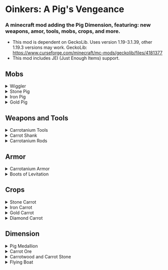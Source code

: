 # Oinkers: A Pig's Vengeance

### A minecraft mod adding the Pig Dimension, featuring: new weapons, amor, tools, mobs, crops, and more.

- This mod is dependent on GeckoLib. Uses version 1.19-3.1.39, other 1.19.3 versions may work. GeckoLib: https://www.curseforge.com/minecraft/mc-mods/geckolib/files/4181377
- This mod includes JEI (Just Enough Items) support.

## Mobs
<details>
  <summary>Wiggler</summary>
  A peaceful and lovable wiggling being, who roams the pig dimension in herds. Also drops a large amount of carrots.
  </details>
<details>
  <summary>Stone Pig</summary>
  A slow-moving stone-based pig, who hits hard and will slow players when it makes contact.
  </details>
<details>
  <summary>Iron Pig</summary>
  A range attacking iron-based pig. It will keep a distance, firing its Iron Shard projectiles that will weaken players and deal damage.
  </details>
<details>
  <summary>Gold Pig</summary>
  The most powerful of the pigs. The Gold Pig is a hybrid attacker that will shoot the player with its Gold Shard Projectiles (which deal slowness), and melee attack when in range.
  </details>

## Weapons and Tools
<details>
  <summary>Carrotanium Tools</summary>
  A set of powerful tools based on the Carrotanium ingot, and is more powerful and effecient than even Netherite. Diamond gear can be upgrade to Carrotanium with just one ingot using the Carrot Infuser.
  </details>
  <details>
  <summary>Carrot Shank</summary>
  This unceremonious weapon is easy to make with just a carrot and stick, and deals suprising damage, but it breaks very easily.
  </details>
<details>
  <summary>Carrotanium Rods</summary>
  A set of powerful magical rods made of Carrotanium, comprised of 3 power levels. Existing rods can be combined in the anvil to increase power. New rods can be crafted to be more powerful by using more Carrotanium ingots.
<details>
    <summary>Carrotanium Rod of Fire</summary>
    A powerful rod that launches fire charges on right click
  </details>
  <details> 
    <summary>Carrotanium Rod of Light</summary>
    A powerful rod that summons lightning on right click wherever the player is pointing (within range).
  </details>
  <details>
    <summary>Carrotanium Rod of Spring</summary>
    A useful rod that will launch the player wherever they are facing. The force the player is launched with depends on how long the rod is charged for.
  </details>
  </details>
  
  ## Armor
  <details>
  <summary>Carrotanium Armor</summary>
  A set of powerful gear based on the Carrotanium ingot. It features similar durability and protection as Netherite, but it what makes it far stronger are its enchantments. This armor set can be enchanted with: Carrot's Strength, Carrot's Speed, and Carrot's Absorption. These enchantments will apply there respective effects for a certain amount of time, with a certain cooldown. The effects can be made more lasting and stronger by applying the enchantments on multiple pieces of armor, if all 4 pieces of armor have the same enchantment then the enchntment will be permanent. Armor can only have one of these enchantments at a time.
  </details>
  <details>
  <summary>Boots of Levitation</summary>
  As a complement to the Carrotanium Rod of Spring, these boots will cancel any fall damage, but they are quite weak.
  </details>
  
  ## Crops
  <details>
  <summary>Stone Carrot</summary>
  This carrot will give the player resistance, but will deal a small amount of damage and slowness. It can be grown on stone.
  </details>
  <details>
  <summary>Iron Carrot</summary>
  This carrot will give the player strength. It can be grown on an iron block.
  </details>
  <details>
  <summary>Gold Carrot</summary>
  This carrot will give the player absorption and regeneration. It can be grown on a gold block.
  </details>
  <details>
  <summary>Diamond Carrot</summary>
  This carrot will give the player strength and regeneration. It can be grown on a diamond block.
  </details>

## Dimension
<details>
  <summary>Pig Medallion</summary>
  This is item allows the player to travel to the Pig Dimension; on right click it will teleport the player to the Pig Dimension.
  </details>
<details> 
  <summary>Carrot Ore</summary>
  The carrot ore is the source of Carrotanium. When mined it will drop Carrotanium shards, which can be crafted into a Carrotanium Ingot. It is found in the caves of the Pig Dimension.
  </details>
<details>
  <summary>Carrotwood and Carrot Stone</summary>
  The Pig Dimension features a new type of wood, Carrotwood, harvested from Carrot Trees in the dimension. This wood can be crafted into all the usualy items vanilla wood can, e.g. sticks, crafting table, stairs, sign, etc. The dimension also has the Carrot Stone and Carrot Cobblestone, which can also be used like vanilla stone (even in the stonecutter).
  </details>
<details>
  <summary>Flying Boat</summary>
    The Pig Dimension is host to the Mist, a new custom fluid. It is a transparent fluid, that, when seen from within, appears as an orange haze. It is not traversable with regular boats, but only by the Flying Boat.
    </details>
